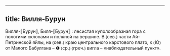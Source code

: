 
---
title: Вилля-Бурун
---
Вилля-⟦Бурун⟧, Биля-⟦Бурун⟧
: лесистая куполообразная гора с пологими склонами и поляной на вершине. В ⦅сев.⦆ части Ай-Петринской яйлы, на ⦅сев.⦆ краю центрального карстового плато, к ⦅Ю⦆ от Малого Бабулгана – ❶ ⦅ср.⦆ ⦅греч.⦆ вигла – «наблюдательный пункт».
